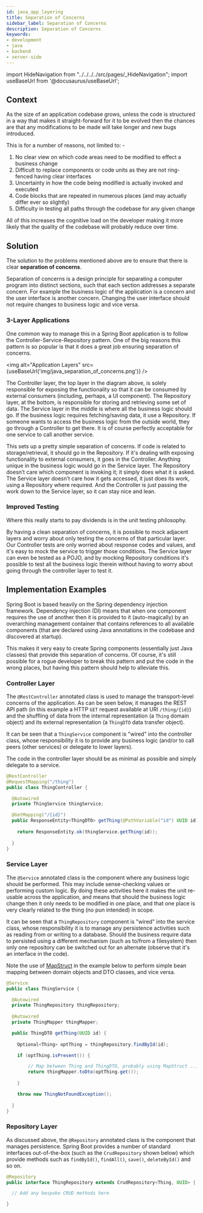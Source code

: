 ```yaml
---
id: java_app_layering
title: Separation of Concerns
sidebar_label: Separation of Concerns
description: Separation of Concerns
keywords:
- development
- java
- backend
- server-side
---
```


import HideNavigation  from "../../../../src/pages/_HideNavigation";
import useBaseUrl from '@docusaurus/useBaseUrl';

## Context

As the size of an application codebase grows, unless the code is structured in a way that makes it straight-forward for it to be evolved then 
the chances are that any modifications to be made will take longer and new bugs introduced.

This is for a number of reasons, not limited to: -

1. No clear view on which code areas need to be modified to effect a business change
2. Difficult to replace components or code units as they are not ring-fenced having clear interfaces
3. Uncertainty in how the code being modified is actually invoked and executed
4. Code blocks that are repeated in numerous places (and may actually differ ever so slightly)
5. Difficulty in testing all paths through the codebase for any given change

All of this increases the cognitive load on the developer making it more likely that the quality of the codebase will probably reduce over time. 

## Solution

The solution to the problems mentioned above are to ensure that there is clear **separation of concerns**. 

Separation of concerns is a design principle for separating a computer program into distinct sections, such that each 
section addresses a separate concern. For example the business logic of the application is a concern and the user interface is 
another concern. Changing the user interface should not require changes to business logic and vice versa.

### 3-Layer Applications

One common way to manage this in a Spring Boot application is to follow the Controller-Service-Repository pattern. One of the 
big reasons this pattern is so popular is that it does a great job ensuring separation of concerns. 

<img alt="Application Layers" src={useBaseUrl('img/java_separation_of_concerns.png')} />

The Controller layer, the top layer in the diagram above, is solely responsible for exposing the functionality so that it can be consumed 
by external consumers (including, perhaps, a UI component). The Repository layer, at the bottom, is responsible for storing and retrieving 
some set of data. The Service layer in the middle is where all the business logic should go. If the business logic requires fetching/saving 
data, it use a Repository. If someone wants to access the business logic from the outside world, they go through a Controller to get there. It is
of course perfectly acceptable for one service to call another service.

This sets up a pretty simple separation of concerns. If code is related to storage/retrieval, it should go in the Repository. If 
it's dealing with exposing functionality to external consumers, it goes in the Controller. Anything unique in the business logic would go in 
the Service layer. The Repository doesn’t care which component is invoking it; it simply does what it is asked. The 
Service layer doesn’t care how it gets accessed, it just does its work, using a Repository where required. And the 
Controller is just passing the work down to the Service layer, so it can stay nice and lean.

### Improved Testing

Where this really starts to pay dividends is in the unit testing philosophy. 

By having a clean separation of concerns, it is possible to mock adjacent layers and worry about only testing the concerns of 
that particular layer. Our Controller tests are only worried about response codes and values, and it's easy to mock the service to 
trigger those conditions. The Service layer can even be tested as a POJO, and by mocking Repository conditions it's possible to 
test all the business logic therein without having to worry about going through the controller layer to test it.

## Implementation Examples

Spring Boot is based heavily on the Spring dependency injection framework. Dependency injection (DI) means that when one component requires 
the use of another then it is provided to it (auto-magically) by an overarching management container that contains references to all 
available components (that are declared using Java annotations in the codebase and discovered at startup).

This makes it very easy to create Spring components (essentially just Java classes) that provide this separation of concerns. Of course, it's
still possible for a rogue developer to break this pattern and put the code in the wrong places, but having this pattern should help to alleviate this.

### Controller Layer

The `@RestController` annotated class is used to manage the transport-level concerns of the application. As can be seen below, it
manages the REST API path (in this example a HTTP `GET` request available at URI `/thing/{id}`) and the shuffling of data from the internal
representation (a `Thing` domain object) and its external representation (a `ThingDTO` data transfer object).

It can be seen that a `ThingService` component is "wired" into the controller class, whose responsibility it is to provide
any business logic (and/or to call peers (other services) or delegate to lower layers).

The code in the controller layer should be as minimal as possible and simply delegate to a service.

```java
@RestController
@RequestMapping("/thing")
public class ThingController {

  @Autowired
  private ThingService thingService;

  @GetMapping("/{id}")
  public ResponseEntity<ThingDTO> getThing(@PathVariable("id") UUID id) {
  
    return ResponseEntity.ok(thingService.getThing(id));
  
  }  
}
```

### Service Layer

The `@Service` annotated class is the component where any business logic should be performed. This may include sense-checking
values or performing custom logic. By doing these activities here it makes the unit re-usable across the application, and means
that should the business logic change then it only needs to be modified in one place, and that one place is very clearly related 
to the thing (no pun intended) in scope.

It can be seen that a `ThingRepository` component is "wired" into the service class, whose responsibility it is to manage any
persistence activities such as reading from or writing to a database. Should the business require data to persisted using a different
mechanism (such as to/from a filesystem) then only one repository can be switched out for an alternate (observe that it's an interface in the code).

Note the use of [MapStruct](/docs/developer/java/patterns/java_mapstruct_mapping) in the example below to perform simple bean mapping between domain objects and DTO classes, and vice versa.

```java
@Service
public class ThingService {

  @Autowired
  private ThingRepository thingRepository;
  
  @Autowired
  private ThingMapper thingMapper;

  public ThingDTO getThing(UUID id) {
  
    Optional<Thing> optThing = thingRepository.findById(id);

    if (optThing.isPresent()) {

        // Map between Thing and ThingDTO, probably using MapStruct ...
        return thingMapper.toDto(optThing.get());
    
    }

    throw new ThingNotFoundException();    
  
  }
}
```

### Repository Layer

As discussed above, the `@Repository` annotated class is the component that manages persistence. Spring Boot provides a number
of standard interfaces out-of-the-box (such as the `CrudRepository` shown below) which provide methods such as `findById()`, `findAll()`,
`save()`, `deleteById()` and so on.

```java
@Repository
public interface ThingRepository extends CrudRepository<Thing, UUID> {

  // Add any bespoke CRUD methods here

}
```
